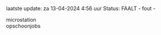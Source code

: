 laatste update: 
za 13-04-2024  4:56   uur 
Status: FAALT - fout - 
<div class="service R">microstation</div><div class="service R">opschoonjobs</div>